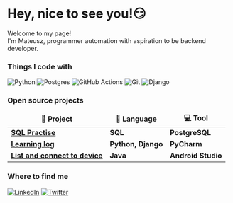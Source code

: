 <h1>Hey, nice to see you!😏</h1>

<p>Welcome to my page! 
</br> I'm Mateusz, programmer automation with aspiration to be backend developer.</p>
<h3>Things I code with</h3>
<p>
  
  <img alt="Python" src="https://img.shields.io/badge/python-3670A0?style=for-the-badge&logo=python&logoColor=ffdd54" />
  <img alt="Postgres" src="https://img.shields.io/badge/postgres-%23316192.svg?style=for-the-badge&logo=postgresql&logoColor=white" /> 
  <img alt="GitHub Actions" src="https://img.shields.io/badge/github%20actions-%232671E5.svg?style=for-the-badge&logo=githubactions&logoColor=white" />
  <img alt="Git" src="https://img.shields.io/badge/git-%23F05033.svg?style=for-the-badge&logo=git&logoColor=white" />
  <img alt="Django" src="https://img.shields.io/badge/django-%23092E20.svg?style=for-the-badge&logo=django&logoColor=white" />
</p>

<h3>Open source projects</h3>
<table>
  <thead align="center">
    <tr border: none;>
	    <td><b>	🔰  Project	</b></td>
	    <td><b>	📝 Language	</b></td>
	    <td><b>	💻  Tool	</b></td>
    </tr>
  </thead>
  <tbody>
	  <tr>
		  <td><a href="https://github.com/mateuszgua/SQL_Practise"><b>SQL Practise</b></a></td>
		  <td><b>SQL</b></td>
		  <td><b>PostgreSQL</b></td>
	  </tr>
	  <tr>
		  <td><a href="https://github.com/mateuszgua/Learning_log"><b>Learning log</b></a></td>
		  <td><b>Python, Django</b></td>
		  <td><b>PyCharm</b></td>
	  </tr>	
	  <tr>
		  <td><a href="https://github.com/mateuszgua/Device-connect"><b>List and connect to device</b></a></td>
		  <td><b>Java</b></td>
		  <td><b>Android Studio</b></td>
	  </tr>
	</tbody>
</table>

<h3>Where to find me</h3>
<p>
<a href="link" target="_blank"><img alt="LinkedIn" src="https://img.shields.io/badge/linkedin-%230077B5.svg?&style=for-the-badge&logo=linkedin&logoColor=white" /></a> 
<a href="link" target="_blank"><img alt="Twitter" src="https://img.shields.io/badge/twitter-%231DA1F2.svg?&style=for-the-badge&logo=twitter&logoColor=white" /></a> 
</p>
